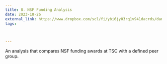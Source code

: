 ```yaml
---
title: 8. NSF Funding Analysis
date: 2023-10-26
external_link: https://www.dropbox.com/scl/fi/ybi6jy03rq1v941dacrds/dan-beugnet-nsf-funding-analysis.pdf?rlkey=7yxqv2arqtzzphan05oq4o3dg&st=3x7wqhmn&dl=0
tags:
  


---
```


An analysis that compares NSF funding awards at TSC with a defined peer group.

<!--more-->
